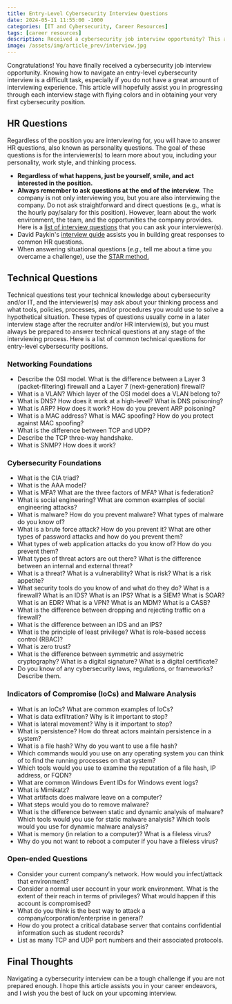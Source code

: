 ```yaml
---
title: Entry-Level Cybersecurity Interview Questions
date: 2024-05-11 11:55:00 -1000
categories: [IT and Cybersecurity, Career Resources]
tags: [career resources]
description: Received a cybersecurity job interview opportunity? This article will cover interview resources and a list of common HR and technical questions that will help you ace your next cybersecurity job interview.
image: /assets/img/article_prev/interview.jpg
---
```


Congratulations! You have finally received a cybersecurity job interview opportunity. Knowing how to navigate an entry-level cybersecurity interview is a difficult task, especially if you do not have a great amount of interviewing experience. This article will hopefully assist you in progressing through each interview stage with flying colors and in obtaining your very first cybersecurity position.

## HR Questions

Regardless of the position you are interviewing for, you will have to answer HR questions, also known as personality questions. The goal of these questions is for the interviewer(s) to learn more about you, including your personality, work style, and thinking process.
- **Regardless of what happens, just be yourself, smile, and act interested in the position.**
- **Always remember to ask questions at the end of the interview.** The company is not only interviewing you, but you are also interviewing the company. Do not ask straightforward and direct questions (e.g., what is the hourly pay/salary for this position). However, learn about the work environment, the team, and the opportunities the company provides. Here is a [list of interview questions](https://www.indeed.com/career-advice/interviewing/smart-questions-to-ask-in-an-interview) that you can ask your interviewer(s).
- David Paykin's [interview guide](https://docs.google.com/document/d/1yrsojorTDhMojsptToV4dOVdn05wFcvNT8iRtzpJpmQ/edit) assists you in building great responses to common HR questions.
- When answering situational questions (*e.g.,* tell me about a time you overcame a challenge), use the [STAR method.](https://www.indeed.com/career-advice/interviewing/how-to-use-the-star-interview-response-technique)

## Technical Questions

Technical questions test your technical knowledge about cybersecurity and/or IT, and the interviewer(s) may ask about your thinking process and what tools, policies, processes, and/or procedures you would use to solve a hypothetical situation. These types of questions usually come in a later interview stage after the recruiter and/or HR interview(s), but you must always be prepared to answer technical questions at any stage of the interviewing process. Here is a list of common technical questions for entry-level cybersecurity positions.

### Networking Foundations

- Describe the OSI model. What is the difference between a Layer 3 (packet-filtering) firewall and a Layer 7 (next-generation) firewall?
- What is a VLAN? Which layer of the OSI model does a VLAN belong to?
- What is DNS? How does it work at a high-level? What is DNS poisoning?
- What is ARP? How does it work? How do you prevent ARP poisoning?
- What is a MAC address? What is MAC spoofing? How do you protect against MAC spoofing?
- What is the difference between TCP and UDP?
- Describe the TCP three-way handshake.
- What is SNMP? How does it work?

### Cybersecurity Foundations

- What is the CIA triad?
- What is the AAA model?
- What is MFA? What are the three factors of MFA? What is federation?
- What is social engineering? What are common examples of social engineering attacks?
- What is malware? How do you prevent malware? What types of malware do you know of?
- What is a brute force attack? How do you prevent it? What are other types of password attacks and how do you prevent them?
- What types of web application attacks do you know of? How do you prevent them?
- What types of threat actors are out there? What is the difference between an internal and external threat?
- What is a threat? What is a vulnerability? What is risk? What is a risk appetite?
- What security tools do you know of and what do they do? What is a firewall? What is an IDS? What is an IPS? What is a SIEM? What is SOAR? What is an EDR? What is a VPN? What is an MDM? What is a CASB?
- What is the difference between dropping and rejecting traffic on a firewall?
- What is the difference between an IDS and an IPS?
- What is the principle of least privilege? What is role-based access control (RBAC)?
- What is zero trust?
- What is the difference between symmetric and assymetric cryptography? What is a digital signature? What is a digital certificate?
- Do you know of any cybersecurity laws, regulations, or frameworks? Describe them.

### Indicators of Compromise (IoCs) and Malware Analysis

- What is an IoCs? What are common examples of IoCs?
- What is data exfiltration? Why is it important to stop?
- What is lateral movement? Why is it important to stop?
- What is persistence? How do threat actors maintain persistence in a system?
- What is a file hash? Why do you want to use a file hash?
- Which commands would you use on any operating system you can think of to find the running processes on that system?
- Which tools would you use to examine the reputation of a file hash, IP address, or FQDN?
- What are common Windows Event IDs for Windows event logs?
- What is Mimikatz?
- What artifacts does malware leave on a computer?
- What steps would you do to remove malware?
- What is the difference between static and dynamic analysis of malware? Which tools would you use for static malware analysis? Which tools would you use for dynamic malware analysis?
- What is memory (in relation to a computer)? What is a fileless virus?
- Why do you not want to reboot a computer if you have a fileless virus?

### Open-ended Questions

- Consider your current company’s network. How would you infect/attack that environment?
- Consider a normal user account in your work environment. What is the extent of their reach in terms of privileges? What would happen if this account is compromised?
- What do you think is the best way to attack a company/corporation/enterprise in general?
- How do you protect a critical database server that contains confidential information such as student records?
- List as many TCP and UDP port numbers and their associated protocols.

## Final Thoughts

Navigating a cybersecurity interview can be a tough challenge if you are not prepared enough. I hope this article assists you in your career endeavors, and I wish you the best of luck on your upcoming interview.
